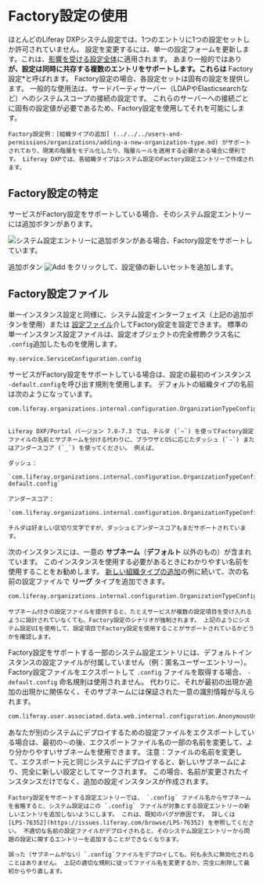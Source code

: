 # Factory設定の使用

ほとんどのLiferay DXPシステム設定では、1つのエントリに1つの設定セットしか許可されていません。 設定を変更するには、単一の設定フォームを更新します。これは、[影響を受ける設定全体](../understanding-configuration-scope.md)に適用されます。 あまり一般的ではあり **が、設定は同時に共存する複数のエントリをサポートします。これらは** Factory設定*と呼ばれます。 Factory設定の場合、各設定セットは固有の設定を提供します。 一般的な使用法は、サードパーティサーバー（LDAPやElasticsearchなど）へのシステムスコープの接続の設定です。 これらのサーバーへの接続ごとに固有の設定値が必要であるため、Factory設定を使用してそれを可能にします。</p>

```{tip}
Factory設定例：[組織タイプの追加] (../../../users-and-permissions/organizations/adding-a-new-organization-type.md) がサポートされており、現実の階層をモデル化したり、階層ルールを適用する必要がある場合に便利です。 Liferay DXPでは、各組織タイプはシステム設定のFactory設定エントリーで作成されます。
```

## Factory設定の特定

サービスがFactory設定をサポートしている場合、そのシステム設定エントリーには追加ボタンがあります。

![システム設定エントリーに追加ボタンがある場合、Factory設定をサポートしています。](./using-configuration-files/images/01.png)

追加ボタン ![Add](../../../images/icon-add.png) をクリックして、設定値の新しいセットを追加します。

## Factory設定ファイル

単一インスタンス設定と同様に、システム設定インターフェイス（上記の追加ボタンを使用）または [設定ファイル](./using-configuration-files.md)介してFactory設定を設定できます。 標準の単一インスタンス設定ファイルは、設定オブジェクトの完全修飾クラス名に `.config`追加したものを使用します。

```bash
my.service.ServiceConfiguration.config
```

サービスがFactory設定をサポートしている場合は、設定の最初のインスタンス `-default.config`を呼び出す規則を使用します。 デフォルトの組織タイプの名前は次のようになっています。

```bash
com.liferay.organizations.internal.configuration.OrganizationTypeConfiguration~default.config
```

```{note}

Liferay DXP/Portal バージョン 7.0-7.3 では、チルダ (`~`) を使ってFactory設定ファイルの名前とサブネームを分ける代わりに、ブラウザとOSに応じたダッシュ (`-`) またはアンダースコア (`_`) を使ってください。 例えば、

ダッシュ：

`com.liferay.organizations.internal.configuration.OrganizationTypeConfiguration-default.config`

アンダースコア：

`com.liferay.organizations.internal.configuration.OrganizationTypeConfiguration_default.config`

チルダは好ましい区切り文字ですが、ダッシュとアンダースコアもまだサポートされています。
```

次のインスタンスには、一意の **サブネーム**（**デフォルト** 以外のもの）が含まれています。 このインスタンスを使用する必要があるときにわかりやすい名前を使用することをお勧めします。 [新しい組織タイプの追加](../../../users-and-permissions/organizations/adding-a-new-organization-type.md)の例に続いて、次の名前の設定ファイルで **リーグ** タイプを追加できます。

```bash
com.liferay.organizations.internal.configuration.OrganizationTypeConfiguration~league.config
```

```{warning}
サブネーム付きの設定ファイルを提供すると、たとえサービスが複数の設定項目を受け入れるように設計されていなくても、Factory設定のシナリオが強制されます。 上記のようにシステム設定UIを使用して、設定項目でFactory設定を使用することがサポートされているかどうかを確認します。 
```

Factory設定をサポートする一部のシステム設定エントリには、デフォルトインスタンスの設定ファイルが付属していません（例：匿名ユーザーエントリー）。 Factory設定ファイルをエクスポートして `.config` ファイルを取得する場合、 `-default.config` 命名規則は使用されません。 代わりに、それが最初の出現か追加の出現かに関係なく、そのサブネームには保証された一意の識別情報が与えられます。

```bash
com.liferay.user.associated.data.web.internal.configuration.AnonymousUserConfiguration~6befcd73-7c8b-4597-b396-a18f64f8c308.config
```

あなたが別のシステムにデプロイするための設定ファイルをエクスポートしている場合は、最初の`～`の後、エクスポートファイル名の一部の名前を変更して、より分かりやすいサブネームを使用できます。 注意：ファイルの名前を変更して、エクスポート元と同じシステムにデプロイすると、新しいサブネームにより、完全に新しい設定としてマークされます。 この場合、名前が変更されたインスタンスだけでなく、追加の設定インスタンスが作成されます。

```{warning}
Factory設定をサポートする設定エントリーでは、 `.config` ファイル名からサブネームを省略すると、システム設定はこの `.config` ファイルが対象とする設定エントリーの新しいエントリを追加しないようにします。 これは、既知のバグが原因です。 詳しくは [LPS-76352](https://issues.liferay.com/browse/LPS-76352) を参照してください。 不適切な名前の設定ファイルがデプロイされると、そのシステム設定エントリーから問題の設定に関するエントリーを追加することができなくなります。

誤った（サブネームがない）`.config`ファイルをデプロイしても、何も永久に無効化されることはありません。 上記の適切な規則に従ってファイル名を変更するか、完全に削除して最初からやり直します。
```